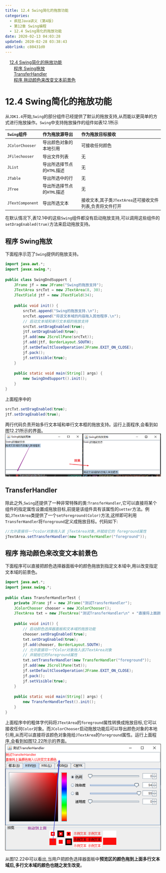 ```yaml
---
title: 12.4 Swing简化的拖放功能
categories: 
  - 疯狂Java讲义 (第4版)
  - 第12章 Swing编程
  - 12.4 Swing简化的拖放功能
date: 2020-02-13 04:03:28
updated: 2020-02-28 03:38:43
abbrlink: c80431d0
---
```

<div id='my_toc'><a href="/JavaReadingNotes/c80431d0/#12-4-Swing简化的拖放功能" class="header_1">12.4 Swing简化的拖放功能</a>&nbsp;<br><a href="/JavaReadingNotes/c80431d0/#程序-Swing拖放" class="header_2">程序 Swing拖放</a>&nbsp;<br><a href="/JavaReadingNotes/c80431d0/#TransferHandler" class="header_2">TransferHandler</a>&nbsp;<br><a href="/JavaReadingNotes/c80431d0/#程序-拖动颜色来改变文本前景色" class="header_2">程序 拖动颜色来改变文本前景色</a>&nbsp;<br></div>
<style>.header_1{margin-left: 1em;}.header_2{margin-left: 2em;}.header_3{margin-left: 3em;}.header_4{margin-left: 4em;}.header_5{margin-left: 5em;}.header_6{margin-left: 6em;}</style>
<!--more-->
<script>if (navigator.platform.search('arm')==-1){document.getElementById('my_toc').style.display = 'none';}var e,p = document.getElementsByTagName('p');while (p.length>0) {e = p[0];e.parentElement.removeChild(e);}</script>

<!--end-->
# 12.4 Swing简化的拖放功能
从`JDK1.4`开始,`Swing`的部分组件已经提供了默认的拖放支持,从而能以更简单的方式进行拖放操作。`Swing`中支持拖放操作的组件如表12.1所示

|`Swing`组件|作为拖放源导出|作为拖放目标接收|
|:--|:--|:--|
|`JColorChooser`|导出颜色对象的本地引用|可接收任何颜色|
|`JFilechooser`|导出文件列表|无|
|`JList`|导出所选择节点的`HTML`描述|无|
|`JTable`|导出所选中的行|无|
|`JTree`|导出所选择节点的`HTML`描述|无|
|`JTextComponent`|导出所选文本|接收文本,其子类`JTextArea`还可接收文件列表,负责将文件打开|

在默认情况下,表12.1中的这些`Swing`组件都没有启动拖放支持,可以调用这些组件的`setDragEnabled(true)`方法来启动拖放支持。
## 程序 Swing拖放
下面程序示范了`Swing`提供的拖放支持。
```java
import java.awt.*;
import javax.swing.*;

public class SwingDndSupport {
    JFrame jf = new JFrame("Swing的拖放支持");
    JTextArea srcTxt = new JTextArea(8, 30);
    JTextField jtf = new JTextField(34);

    public void init() {
        srcTxt.append("Swing的拖放支持.\n");
        srcTxt.append("将该文本域的内容拖入其他程序.\n");
        // 启动文本域和单行文本框的拖放支持
        srcTxt.setDragEnabled(true);
        jtf.setDragEnabled(true);
        jf.add(new JScrollPane(srcTxt));
        jf.add(jtf, BorderLayout.SOUTH);
        jf.setDefaultCloseOperation(JFrame.EXIT_ON_CLOSE);
        jf.pack();
        jf.setVisible(true);
    }

    public static void main(String[] args) {
        new SwingDndSupport().init();
    }
}
```
上面程序中的
```java
srcTxt.setDragEnabled(true);
jtf.setDragEnabled(true);
```
两行代码负责开始多行文本域和单行文本框的拖放支持。运行上面程序,会看到如图12.21所示的界面。
![这里有一张图片](https://raw.githubusercontent.com/lanlan2017/images/master/CrazyJavaHandout4/Chapter12/12.4/1.png)

## TransferHandler
除此之外,`Swing`还提供了一种非常特殊的类:`TransferHandler`,它可以直接将某个组件的指定属性设置成拖放目标,前提是该组件具有该属性的`setter`方法。例如,`JTextArea`类提供了一个`setForeground(Color)`方法,这样即可利用`TransferHandler`将`foreground`定义成拖放目标。代码如下:
```java
//允许直接将一个co1or对象拖入该 jTextArea对象,并赋给它的 foreground属性
jTextArea.setTransferHandler(new TransferHandler("foreground"));
```
## 程序 拖动颜色来改变文本前景色
下面程序可以直接把颜色选择器面板中的颜色拖放到指定文本域中,用以改变指定文本域的前景色。
```java
import java.awt.*;
import javax.swing.*;

public class TransferHandlerTest {
    private JFrame jf = new JFrame("测试TransferHandler");
    JColorChooser chooser = new JColorChooser();
    JTextArea txt = new JTextArea("测试TransferHandler\n" + "直接将上面颜色拖入以改变文本颜色");

    public void init() {
        // 启动颜色选择器面板和文本域的拖放功能
        chooser.setDragEnabled(true);
        txt.setDragEnabled(true);
        jf.add(chooser, BorderLayout.SOUTH);
        // 允许直接将一个Color对象拖入该JTextArea对象
        // 并赋给它的foreground属性
        txt.setTransferHandler(new TransferHandler("foreground"));
        jf.add(new JScrollPane(txt));
        jf.setDefaultCloseOperation(JFrame.EXIT_ON_CLOSE);
        jf.pack();
        jf.setVisible(true);
    }

    public static void main(String[] args) {
        new TransferHandlerTest().init();
    }
}
```
上面程序中的粗体字代码将`JTextArea`的`foreground`属性转换成拖放目标,它可以接收任何`Color`对象。而`JColorChooser`启动拖放功能后可以导出颜色对象的本地引用,从而可以直接将该颜色对象拖给`JTextArea`的`foreground`属性。运行上面程序,会看到如图12.22所示的界面。
![这里有一张图片](https://raw.githubusercontent.com/lanlan2017/images/master/CrazyJavaHandout4/Chapter12/12.4/2.png)
<!-- CrazyJavaHandout4/Chapter12/12.4/3 -->
从图12.22中可以看出,当用户把颜色选择器面板中**预览区的颜色拖到上面多行文本域后,多行文本域的颜色也随之发生改变**。
